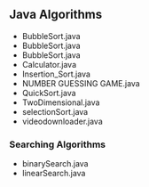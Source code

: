 ## Java Algorithms

* BubbleSort.java
* BubbleSort.java
* BubbleSort.java
* Calculator.java
* Insertion_Sort.java
* NUMBER GUESSING GAME.java
* QuickSort.java
* TwoDimensional.java
* selectionSort.java
* videodownloader.java

### Searching Algorithms
* binarySearch.java
* linearSearch.java
